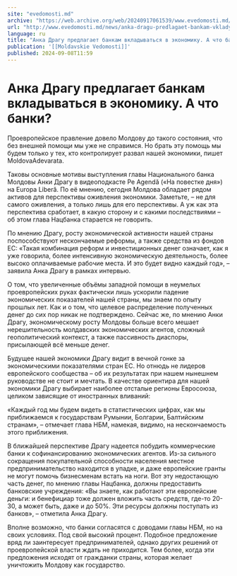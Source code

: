 ```yaml
---
site: "evedomosti.md"
archive: "https://web.archive.org/web/20240917061539/www.evedomosti.md/news/anka-dragu-predlagaet-bankam-vkladyvatsya-v-ekonomiku-chto-b"
url: "http://www.evedomosti.md/news/anka-dragu-predlagaet-bankam-vkladyvatsya-v-ekonomiku-chto-b"
language: ru
title: "Анка Драгу предлагает банкам вкладываться в экономику. А что банки?"
publication: '[[Moldavskie Vedomosti]]'
published: 2024-09-08T11:59
---
```


# Анка Драгу предлагает банкам вкладываться в экономику. А что банки?

Проевропейское правление довело Молдову до такого состояния, что без внешней помощи мы уже не справимся. Но брать эту помощь мы будем только у тех, кто контролирует развал нашей экономики, пишет MoldovaAdevarata.

Таковы основные мотивы выступления главы Национального банка Молдовы Анки Драгу в видеоподкасте Pe Agendă («На повестке дня») на Europa Liberă. По её мнению, сегодня Молдова обладает рядом активов для перспективы оживления экономики. Заметьте, – не для самого оживления, а только лишь для его перспективы. А уж как эта перспектива сработает, в какую сторону и с какими последствиями – об этом глава Нацбанка старается не говорить.

По мнению Драгу, росту экономической активности нашей страны поспособствуют нескончаемые реформы, а также средства из фондов ЕС: «Такая комбинация реформ и инвестиционных денег означает, как я уже говорила, более интенсивную экономическую деятельность, более высоко оплачиваемые рабочие места. И это будет видно каждый год», – заявила Анка Драгу в рамках интервью.

О том, что увеличенные объёмы западной помощи в неумелых проевропейских руках фактически лишь ускорили падение экономических показателей нашей страны, мы знаем по опыту прошлых лет. Как и о том, что целевое распределение полученных денег до сих пор никак не подтверждено. Сейчас же, по мнению Анки Драгу, экономическому росту Молдовы больше всего мешает нерешительность молдавских экономических агентов, сложный геополитический контекст, а также пассивность диаспоры, присылающей всё меньше денег.

Будущее нашей экономики Драгу видит в вечной гонке за экономическими показателями стран ЕС. Но отнюдь не лидеров европейского сообщества – об их результатах при нашем нынешнем руководстве не стоит и мечтать. В качестве ориентира для нашей экономики Драгу выбирает наиболее отсталые регионы Евросоюза, целиком зависящие от иностранных вливаний:

«Каждый год мы будем видеть в статистических цифрах, как мы приближаемся к государствам Румынии, Болгарии, Балтийским странам», – отмечает глава НБМ, намекая, видимо, на нескончаемость этого приближения.

В ближайшей перспективе Драгу надеется побудить коммерческие банки к софинансированию экономических агентов. Из-за сильного сокращения покупательной способности населения местное предпринимательство находится в упадке, и даже европейские гранты не могут помочь бизнесменам встать на ноги. Вот эту недостающую часть денег, по мнению главы Нацбанка, должны предоставить банковские учреждения: «Вы знаете, как работают эти европейские деньги: и бенефициар тоже должен вложить часть средств, где-то 20-30, а может быть, даже и до 50%. Эти ресурсы должны поступать из банков», – отметила Анка Драгу.

Вполне возможно, что банки согласятся с доводами главы НБМ, но на своих условиях. Под свой высокий процент. Подобное предложение вряд ли заинтересует предпринимателей, однако других решений от проевропейской власти ждать не приходится. Тем более, когда эти предложения исходят от гражданки страны, которая желает уничтожить Молдову как государство.